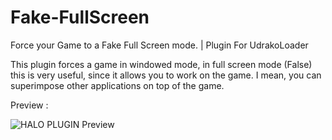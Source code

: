 # Fake-FullScreen
Force your Game to a Fake Full Screen mode. | Plugin For UdrakoLoader

This plugin forces a game in windowed mode, in full screen mode (False) this is very useful, 
since it allows you to work on the game. I mean, you can superimpose other applications on top of the game.

Preview : 

![HALO PLUGIN Preview](https://i.ibb.co/j876yP1/Fake-Full-Screen.png)
